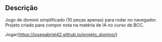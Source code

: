 ## Descrição

Jogo de dominó simplificado (10 peças apenas) para rodar no navegador. Projeto criado para compor nota na matéria de IA no curso de BCC.

Jogar(https://josegabriel42.github.io/projeto_domino/)
